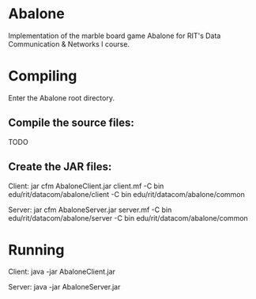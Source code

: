 Abalone
=======

Implementation of the marble board game Abalone for RIT's Data Communication & Networks I course.

Compiling
=======
Enter the Abalone root directory.

Compile the source files:
-------
TODO

Create the JAR files:
-------

Client: 
	jar cfm AbaloneClient.jar client.mf -C bin edu/rit/datacom/abalone/client -C bin edu/rit/datacom/abalone/common

Server: 
	jar cfm AbaloneServer.jar server.mf -C bin edu/rit/datacom/abalone/server -C bin edu/rit/datacom/abalone/common

Running
=======

Client:
	java -jar AbaloneClient.jar <host> <port> <game-name>
	
Server:
	java -jar AbaloneServer.jar <host> <port>